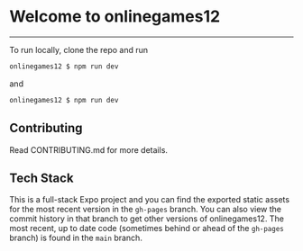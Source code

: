 # Welcome to onlinegames12
----
To run locally, clone the repo and run 
``` bash
onlinegames12 $ npm run dev
```
and
``` bash
onlinegames12 $ npm run dev
```

## Contributing

Read CONTRIBUTING.md for more details.

## Tech Stack
This is a full-stack Expo project and you can find the exported static assets for the most recent version in the `gh-pages` branch. You can also view the commit history in that branch to get other versions of onlinegames12. The most recent, up to date code (sometimes behind or ahead of the `gh-pages` branch) is found in the `main` branch.
